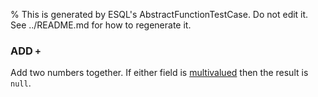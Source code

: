 % This is generated by ESQL's AbstractFunctionTestCase. Do not edit it. See ../README.md for how to regenerate it.

### ADD `+`
Add two numbers together. If either field is [multivalued](https://www.elastic.co/docs/reference/query-languages/esql/esql-multivalued-fields) then the result is `null`.

